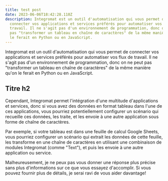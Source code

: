 ```yaml
---
title: test post
date: 2023-06-06T18:42:28.110Z
description: Integromat est un outil d'automatisation qui vous permet de
  connecter vos applications et services préférés pour automatiser vos flux de
  travail. Il ne s'agit pas d'un environnement de programmation, donc on ne peut
  pas "transformer un tableau en chaîne de caractères" de la même manière qu'on
  le ferait en Python ou en JavaScript.
---
```

Integromat est un outil d'automatisation qui vous permet de connecter vos applications et services préférés pour automatiser vos flux de travail. Il ne s'agit pas d'un environnement de programmation, donc on ne peut pas "transformer un tableau en chaîne de caractères" de la même manière qu'on le ferait en Python ou en JavaScript.

## Titre h2

Cependant, Integromat permet l'intégration d'une multitude d'applications et services, donc si vous avez des données en format tableau dans l'une de ces applications, vous pourriez potentiellement configurer un scénario qui recueille ces données, les traite, et les envoie à une autre application sous forme de chaîne de caractères.

Par exemple, si votre tableau est dans une feuille de calcul Google Sheets, vous pourriez configurer un scénario qui extrait les données de cette feuille, les transforme en une chaîne de caractères en utilisant une combinaison de modules Integromat (comme "Text"), et puis les envoie à une autre application ou service.

Malheureusement, je ne peux pas vous donner une réponse plus précise sans plus d'informations sur ce que vous essayez d'accomplir. Si vous pouvez fournir plus de détails, je serai ravi de vous aider davantage!